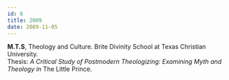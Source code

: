 ```yaml
---
id: 6
title: 2009
date: 2009-11-05
---
```

__M.T.S__, Theology and Culture. Brite Divinity School at Texas Christian University. <br />
Thesis: _A Critical Study of Postmodern Theologizing: Examining Myth and Theology in_ The Little Prince.
